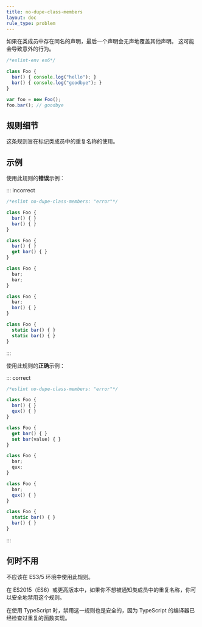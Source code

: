 ```yaml
---
title: no-dupe-class-members
layout: doc
rule_type: problem
---
```


如果在类成员中存在同名的声明，最后一个声明会无声地覆盖其他声明。
这可能会导致意外的行为。

```js
/*eslint-env es6*/

class Foo {
  bar() { console.log("hello"); }
  bar() { console.log("goodbye"); }
}

var foo = new Foo();
foo.bar(); // goodbye
```

## 规则细节

这条规则旨在标记类成员中的重复名称的使用。

## 示例

使用此规则的**错误**示例：

::: incorrect

```js
/*eslint no-dupe-class-members: "error"*/

class Foo {
  bar() { }
  bar() { }
}

class Foo {
  bar() { }
  get bar() { }
}

class Foo {
  bar;
  bar;
}

class Foo {
  bar;
  bar() { }
}

class Foo {
  static bar() { }
  static bar() { }
}
```

:::

使用此规则的**正确**示例：

::: correct

```js
/*eslint no-dupe-class-members: "error"*/

class Foo {
  bar() { }
  qux() { }
}

class Foo {
  get bar() { }
  set bar(value) { }
}

class Foo {
  bar;
  qux;
}

class Foo {
  bar;
  qux() { }
}

class Foo {
  static bar() { }
  bar() { }
}
```

:::

## 何时不用

不应该在 ES3/5 环境中使用此规则。

在 ES2015（ES6）或更高版本中，如果你不想被通知类成员中的重复名称，你可以安全地禁用这个规则。

在使用 TypeScript 时，禁用这一规则也是安全的，因为 TypeScript 的编译器已经检查过重复的函数实现。

